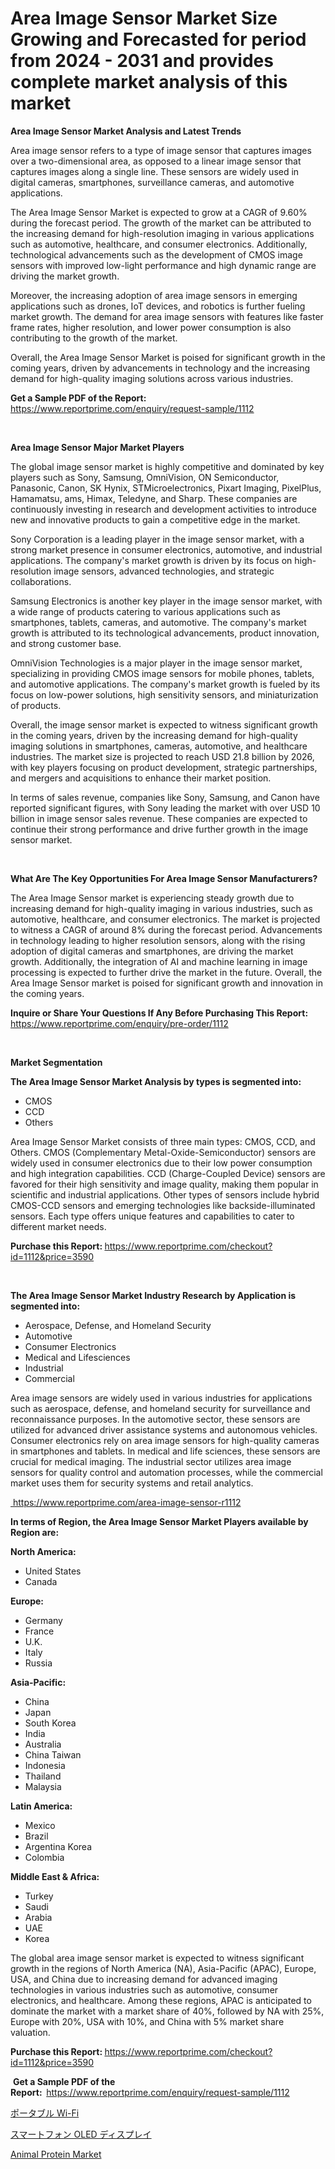<p><h1>Area Image Sensor Market Size Growing and Forecasted for period from 2024 - 2031 and provides complete market analysis of this market</h1></p><p><strong>Area Image Sensor Market Analysis and Latest Trends</strong></p>
<p><p>Area image sensor refers to a type of image sensor that captures images over a two-dimensional area, as opposed to a linear image sensor that captures images along a single line. These sensors are widely used in digital cameras, smartphones, surveillance cameras, and automotive applications.</p><p>The Area Image Sensor Market is expected to grow at a CAGR of 9.60% during the forecast period. The growth of the market can be attributed to the increasing demand for high-resolution imaging in various applications such as automotive, healthcare, and consumer electronics. Additionally, technological advancements such as the development of CMOS image sensors with improved low-light performance and high dynamic range are driving the market growth.</p><p>Moreover, the increasing adoption of area image sensors in emerging applications such as drones, IoT devices, and robotics is further fueling market growth. The demand for area image sensors with features like faster frame rates, higher resolution, and lower power consumption is also contributing to the growth of the market.</p><p>Overall, the Area Image Sensor Market is poised for significant growth in the coming years, driven by advancements in technology and the increasing demand for high-quality imaging solutions across various industries.</p></p>
<p><strong>Get a Sample PDF of the Report:&nbsp;</strong> <a href="https://www.reportprime.com/enquiry/request-sample/1112">https://www.reportprime.com/enquiry/request-sample/1112</a></p>
<p>&nbsp;</p>
<p><strong>Area Image Sensor Major Market Players</strong></p>
<p><p>The global image sensor market is highly competitive and dominated by key players such as Sony, Samsung, OmniVision, ON Semiconductor, Panasonic, Canon, SK Hynix, STMicroelectronics, Pixart Imaging, PixelPlus, Hamamatsu, ams, Himax, Teledyne, and Sharp. These companies are continuously investing in research and development activities to introduce new and innovative products to gain a competitive edge in the market.</p><p>Sony Corporation is a leading player in the image sensor market, with a strong market presence in consumer electronics, automotive, and industrial applications. The company's market growth is driven by its focus on high-resolution image sensors, advanced technologies, and strategic collaborations.</p><p>Samsung Electronics is another key player in the image sensor market, with a wide range of products catering to various applications such as smartphones, tablets, cameras, and automotive. The company's market growth is attributed to its technological advancements, product innovation, and strong customer base.</p><p>OmniVision Technologies is a major player in the image sensor market, specializing in providing CMOS image sensors for mobile phones, tablets, and automotive applications. The company's market growth is fueled by its focus on low-power solutions, high sensitivity sensors, and miniaturization of products.</p><p>Overall, the image sensor market is expected to witness significant growth in the coming years, driven by the increasing demand for high-quality imaging solutions in smartphones, cameras, automotive, and healthcare industries. The market size is projected to reach USD 21.8 billion by 2026, with key players focusing on product development, strategic partnerships, and mergers and acquisitions to enhance their market position.</p><p>In terms of sales revenue, companies like Sony, Samsung, and Canon have reported significant figures, with Sony leading the market with over USD 10 billion in image sensor sales revenue. These companies are expected to continue their strong performance and drive further growth in the image sensor market.</p></p>
<p>&nbsp;</p>
<p><strong>What Are The Key Opportunities For Area Image Sensor Manufacturers?</strong></p>
<p><p>The Area Image Sensor market is experiencing steady growth due to increasing demand for high-quality imaging in various industries, such as automotive, healthcare, and consumer electronics. The market is projected to witness a CAGR of around 8% during the forecast period. Advancements in technology leading to higher resolution sensors, along with the rising adoption of digital cameras and smartphones, are driving the market growth. Additionally, the integration of AI and machine learning in image processing is expected to further drive the market in the future. Overall, the Area Image Sensor market is poised for significant growth and innovation in the coming years.</p></p>
<p><strong>Inquire or Share Your Questions If Any Before Purchasing This Report:</strong> <a href="https://www.reportprime.com/enquiry/pre-order/1112">https://www.reportprime.com/enquiry/pre-order/1112</a></p>
<p>&nbsp;</p>
<p><strong>Market Segmentation</strong></p>
<p><strong>The Area Image Sensor Market Analysis by types is segmented into:</strong></p>
<p><ul><li>CMOS</li><li>CCD</li><li>Others</li></ul></p>
<p><p>Area Image Sensor Market consists of three main types: CMOS, CCD, and Others. CMOS (Complementary Metal-Oxide-Semiconductor) sensors are widely used in consumer electronics due to their low power consumption and high integration capabilities. CCD (Charge-Coupled Device) sensors are favored for their high sensitivity and image quality, making them popular in scientific and industrial applications. Other types of sensors include hybrid CMOS-CCD sensors and emerging technologies like backside-illuminated sensors. Each type offers unique features and capabilities to cater to different market needs.</p></p>
<p><strong>Purchase this Report:&nbsp;</strong><a href="https://www.reportprime.com/checkout?id=1112&price=3590">https://www.reportprime.com/checkout?id=1112&price=3590</a></p>
<p>&nbsp;</p>
<p><strong>The Area Image Sensor Market Industry Research by Application is segmented into:</strong></p>
<p><ul><li>Aerospace, Defense, and Homeland Security</li><li>Automotive</li><li>Consumer Electronics</li><li>Medical and Lifesciences</li><li>Industrial</li><li>Commercial</li></ul></p>
<p><p>Area image sensors are widely used in various industries for applications such as aerospace, defense, and homeland security for surveillance and reconnaissance purposes. In the automotive sector, these sensors are utilized for advanced driver assistance systems and autonomous vehicles. Consumer electronics rely on area image sensors for high-quality cameras in smartphones and tablets. In medical and life sciences, these sensors are crucial for medical imaging. The industrial sector utilizes area image sensors for quality control and automation processes, while the commercial market uses them for security systems and retail analytics.</p></p>
<p><a href="https://www.reportprime.com/area-image-sensor-r1112">&nbsp;https://www.reportprime.com/area-image-sensor-r1112</a></p>
<p><strong>In terms of Region, the Area Image Sensor Market Players available by Region are:</strong></p>
<p>
    <p> <strong> North America: </strong>
        <ul>
            <li>United States</li>
            <li>Canada</li>
        </ul>
        </p> 
    <p> <strong> Europe: </strong>
        <ul>
            <li>Germany</li>
            <li>France</li>
            <li>U.K.</li>
            <li>Italy</li>
            <li>Russia</li>
        </ul>
        </p> 
    <p> <strong> Asia-Pacific: </strong>
        <ul>
            <li>China</li>
            <li>Japan</li>
            <li>South Korea</li>
            <li>India</li>
            <li>Australia</li>
            <li>China Taiwan</li>
            <li>Indonesia</li>
            <li>Thailand</li>
            <li>Malaysia</li>
        </ul>
        </p> 
    <p> <strong> Latin America: </strong>
        <ul>
            <li>Mexico</li>
            <li>Brazil</li>
            <li>Argentina Korea</li>
            <li>Colombia</li>
        </ul>
        </p> 
    <p> <strong> Middle East & Africa: </strong>
        <ul>
            <li>Turkey</li>
            <li>Saudi</li>
            <li>Arabia</li>
            <li>UAE</li>
            <li>Korea</li>
        </ul>
    </p>
    </p>
<p><p>The global area image sensor market is expected to witness significant growth in the regions of North America (NA), Asia-Pacific (APAC), Europe, USA, and China due to increasing demand for advanced imaging technologies in various industries such as automotive, consumer electronics, and healthcare. Among these regions, APAC is anticipated to dominate the market with a market share of 40%, followed by NA with 25%, Europe with 20%, USA with 10%, and China with 5% market share valuation.</p></p>
<p><strong>Purchase this Report: </strong><a href="https://www.reportprime.com/checkout?id=1112&price=3590">https://www.reportprime.com/checkout?id=1112&price=3590</a></p>
<p>&nbsp;<strong>Get a Sample PDF of the Report:&nbsp;&nbsp;</strong><a href="https://www.reportprime.com/enquiry/request-sample/1112">https://www.reportprime.com/enquiry/request-sample/1112</a></p>
<p><strong></strong></p>
<p><p><a href="https://github.com/RudySimonis2023/Market-Research-Report-List-1/blob/main/173841670894.md">ポータブル Wi-Fi</a></p><p><a href="https://github.com/NikitaBruen/Market-Research-Report-List-1/blob/main/435313770895.md">スマートフォン OLED ディスプレイ</a></p><p><a href="https://view.publitas.com/reportprime-1/animal-protein-market-furnishes-information-on-market-share-market-trends-and-market-growth/">Animal Protein Market</a></p></p>